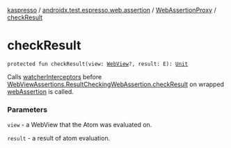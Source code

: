 [kaspresso](../../index.md) / [androidx.test.espresso.web.assertion](../index.md) / [WebAssertionProxy](index.md) / [checkResult](./check-result.md)

# checkResult

`protected fun checkResult(view: `[`WebView`](https://developer.android.com/reference/android/webkit/WebView.html)`?, result: E): `[`Unit`](https://kotlinlang.org/api/latest/jvm/stdlib/kotlin/-unit/index.html)

Calls [watcherInterceptors](#) before [WebViewAssertions.ResultCheckingWebAssertion.checkResult](#) on wrapped
[webAssertion](web-assertion.md) is called.

### Parameters

`view` - a WebView that the Atom was evaluated on.

`result` - a result of atom evaluation.